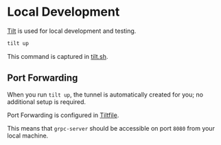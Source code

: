 # Local Development

[Tilt](https://tilt.dev/) is used for local development and testing.

```bash
tilt up
```

This command is captured in [tilt.sh](../scripts/tilt.sh).

## Port Forwarding

When you run `tilt up`, the tunnel is automatically created for you; no additional setup is required.

Port Forwarding is configured in [Tiltfile](../Tiltfile).

This means that `grpc-server` should be accessible on port `8080` from your local machine.
